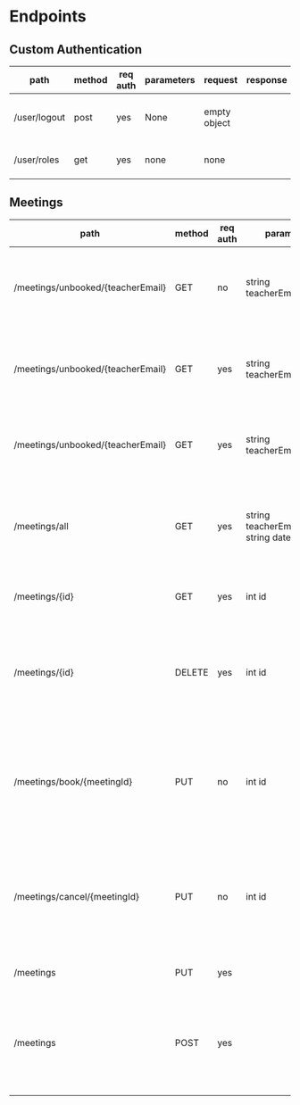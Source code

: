 # Endpoints

## Custom Authentication

| path         | method | req auth | parameters | request      | response | response codes | description                        |
| ------------ | ------ | -------- | ---------- | ------------ | -------- | -------------- | ---------------------------------- |
| /user/logout | post   | yes      | None       | empty object |          | 200            | Logs out user by destroying cookie |
| /user/roles  | get    | yes      | none       | none         |          | 200            | Returns a list of userroles        |

## Meetings

| path                              | method | req auth | parameters                                     | request      | response  | response codes | description                                                                              |
| --------------------------------- | ------ | -------- | ---------------------------------------------- | ------------ | --------- | -------------- | ---------------------------------------------------------------------------------------- |
| /meetings/unbooked/{teacherEmail} | GET    | no       | string teacherEmail(path)                      |              | meeting[] | 200            | returns a list of all unbooked meetings for a specific teacher                           |
| /meetings/unbooked/{teacherEmail} | GET    | yes      | string teacherEmail(path)                      |              | meeting[] | 200            | returns a list of all booked meetings for a specific teacher                             |
| /meetings/unbooked/{teacherEmail} | GET    | yes      | string teacherEmail(path)                      |              | meeting[] | 200            | returns a list of all meetings for a specific teacher                                    |
| /meetings/all                     | GET    | yes      | string teacherEmail(query), string date(query) |              | meeting[] | 200            | returns a list of all meetings for a specific teacher for a specific date                |
| /meetings/{id}                    | GET    | yes      | int id                                         |              | meeting   | 200, 404       | returns a meeting with matching id                                                       |
| /meetings/{id}                    | DELETE | yes      | int id                                         |              | bool      | 200, 404       | deletes a meeting with matching id, returns a bool indicating deletion success           |
| /meetings/book/{meetingId}        | PUT    | no       | int id                                         |              | bool      | 200, 404, 422  | changes the IsBooked property of a specific meeting to true, returns true if successful  |
| /meetings/cancel/{meetingId}      | PUT    | no       | int id                                         | empty object | bool      | 200, 404, 422  | changes the IsBooked property of a specific meeting to false, returns true if successful |
| /meetings                         | PUT    | yes      |                                                | meeting      | bool      | 200, 422       | updates a specific property                                                              |
| /meetings                         | POST   | yes      |                                                | meeting      | meeting   | 200            | adds a meeting to the database and returns the newly added meeting with its id           |
